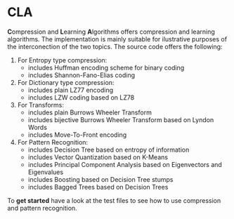# CLA

**C**ompression and **L**earning **A**lgorithms offers compression and learning algorithms.
The implementation is mainly suitable for ilustrative purposes of the interconection of the two topics.
The source code offers the following:

1) For Entropy type compression:
    - includes Huffman encoding scheme for binary coding
    - includes Shannon-Fano-Elias coding
2) For Dictionary type compression:
    - includes plain LZ77 encoding
    - includes LZW coding based on LZ78
3) For Transforms:
    - includes plain Burrows Wheeler Transform
    - includes bijective Burrows Wheeler Transform based on Lyndon Words
    - includes Move-To-Front encoding
4) For Pattern Recognition:
    - includes Decision Tree based on entropy of information
    - includes Vector Quantization based on K-Means
    - includes Principal Component Analysis based on Eigenvectors and Eigenvalues
    - includes Boosting based on Decision Tree stumps
    - includes Bagged Trees based on Decision Trees

To **get started** have a look at the test files to see how to use compression and pattern recognition.
